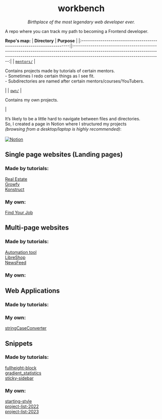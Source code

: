 <h1 align="center">workbench</h1>
<p align="center"><i>Birthplace of the most legendary web developer ever.</i></p>

<p>A repo where you can track my path to becoming a Frontend developer.</p>

**Repo's map:**
|                               **Directory**                              |                                                                                                **Purpose**                                                                                                |
|:------------------------------------------------------------------------:|:---------------------------------------------------------------------------------------------------------------------------------------------------------------------------------------------------------:|
| [`mentors/`](https://github.com/mikroffarad/workbench/tree/main/mentors) | <p align="left">Contains projects made by tutorials of certain mentors. <br> - Sometimes I redo certain things as I see fit. <br> - Subdirectories are named after certain mentors/courses/YouTubers.</p> |
| [`own/`](https://github.com/mikroffarad/workbench/tree/main/own)         | <p align="left">Contains my own projects.</p>                                                                                                                                                             |

It’s likely to be a little hard to navigate between files and directories.
<br>
So, I created a page in Notion where I structured my projects
<br>
<i>(browsing from a desktop/laptop is highly recommended)</i>:
<br>
<br>
[![Notion](https://img.shields.io/badge/Notion-%23000000.svg?style=for-the-badge&logo=notion&logoColor=white)](https://fierce-link-c4b.notion.site/workbench-s-projects-88e6979e1be34995a275169080dcb854?pvs=4)

<h2>Single page websites (Landing pages)</h2>

<h3>Made by tutorials:</h3>

[Real Estate](https://github.com/mikroffarad/workbench/tree/main/mentors/freelancerls/layouts/realestate) <br>
[Growfy](https://github.com/mikroffarad/workbench/tree/main/mentors/freelancerls/layouts/growfy) <br>
[Konstruct](https://github.com/mikroffarad/workbench/tree/main/mentors/itdoctor/layouts/konstruct)

<h3>My own:</h3>

[Find Your Job](https://github.com/mikroffarad/workbench/tree/main/own/layouts/findYourJob) <br>

<h2>Multi-page websites</h2>

<h3>Made by tutorials:</h3>

[Automation tool](https://github.com/mikroffarad/workbench/tree/main/mentors/geekbrains/layouts/automation-tool) <br>
[LibreShop](https://github.com/mikroffarad/workbench/tree/main/mentors/geekbrains/layouts/libreshop) <br>
[NewsFeed](https://github.com/mikroffarad/workbench/tree/main/mentors/kaprov-courses/newsfeed)

<h3>My own:</h3>

<h2>Web Applications</h2>

<h3>Made by tutorials:</h3>

<h3>My own:</h3>

[stringCaseConverter](https://github.com/mikroffarad/workbench/tree/main/own/webapps/stringCaseConverter)

<h2>Snippets</h2>

<h3>Made by tutorials:</h3>

[fullheight-block](https://github.com/mikroffarad/workbench/tree/main/mentors/ione-digital/snippets/fullheight-block) <br>
[gradient_statistics](https://github.com/mikroffarad/workbench/tree/main/mentors/itdoctor/snippets/gradient_statistics) <br>
[sticky-sidebar](https://github.com/mikroffarad/workbench/tree/main/mentors/ione-digital/snippets/sticky-sidebar)

<h3>My own:</h3>

[starting-style](https://github.com/mikroffarad/workbench/tree/main/own/snippets/starting-style) <br>
[project-list-2022](https://github.com/mikroffarad/workbench/tree/main/own/snippets/project-list-2022) <br>
[project-list-2023](https://github.com/mikroffarad/workbench/tree/main/own/snippets/project-list-2023)